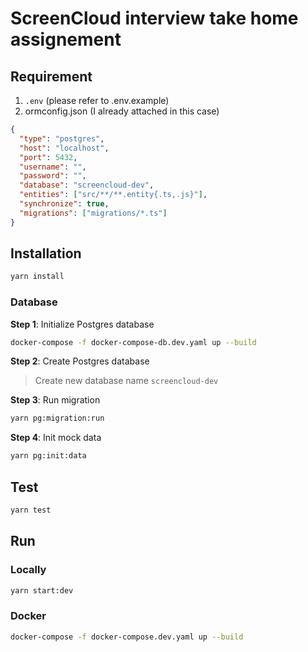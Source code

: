 # ScreenCloud interview take home assignement

## Requirement

1. `.env` (please refer to .env.example)
2. ormconfig.json (I already attached in this case)

```JSON
{
  "type": "postgres",
  "host": "localhost",
  "port": 5432,
  "username": "",
  "password": "",
  "database": "screencloud-dev",
  "entities": ["src/**/**.entity{.ts,.js}"],
  "synchronize": true,
  "migrations": ["migrations/*.ts"]
}
```

## Installation

```sh
yarn install
```

### Database

**Step 1**: Initialize Postgres database

```sh
docker-compose -f docker-compose-db.dev.yaml up --build
```

**Step 2**: Create Postgres database

> Create new database name `screencloud-dev`

**Step 3**: Run migration

```sh
yarn pg:migration:run
```

**Step 4**: Init mock data

```sh
yarn pg:init:data
```

## Test

```sh
yarn test
```

## Run

### Locally

```sh
yarn start:dev
```

### Docker

```sh
docker-compose -f docker-compose.dev.yaml up --build
```
